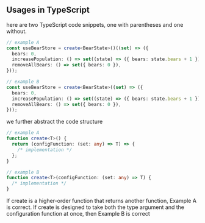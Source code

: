 
## Usages in TypeScript

here are two TypeScript code snippets, one with parentheses and one without.

```ts
// example A
const useBearStore = create<BearState>()((set) => ({
  bears: 0,
  increasePopulation: () => set((state) => ({ bears: state.bears + 1 })),
  removeAllBears: () => set({ bears: 0 }),
}));
```

```ts
// example B
const useBearStore = create<BearState>((set) => ({
  bears: 0,
  increasePopulation: () => set((state) => ({ bears: state.bears + 1 })),
  removeAllBears: () => set({ bears: 0 }),
}));
```

we further abstract the code structure

```ts
// example A
function create<T>() {
  return (configFunction: (set: any) => T) => {
    /* implementation */
  };
}

// example B
function create<T>(configFunction: (set: any) => T) {
  /* implementation */
}
```

If create is a higher-order function that returns another function, Example A is correct. If create is designed to take both the type argument and the configuration function at once, then Example B is correct
